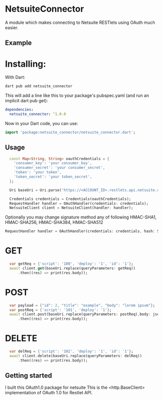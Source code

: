 <!--
This README describes the package. If you publish this package to pub.dev,
this README's contents appear on the landing page for your package.

For information about how to write a good package README, see the guide for
[writing package pages](https://dart.dev/guides/libraries/writing-package-pages).

For general information about developing packages, see the Dart guide for
[creating packages](https://dart.dev/guides/libraries/create-library-packages)
and the Flutter guide for
[developing packages and plugins](https://flutter.dev/developing-packages).
-->

# NetsuiteConnector

A module which makes connecting to Netsuite RESTlets using OAuth much easier.

## Example

# Installing:

With Dart:

```bash
dart pub add netsuite_connector
```

This will add a line like this to your package's pubspec.yaml (and run an implicit dart pub get):

```yaml
dependencies:
  netsuite_connector: ^1.0.0
```

Now in your Dart code, you can use:

```dart
import 'package:netsuite_connector/netsuite_connector.dart';
```

## Usage

```dart
  const Map<String, String> oauthCredentials = {
    'consumer_key': 'your consumer_key',
    'consumer_secret': 'your consumer_secret',
    'token': 'your token',
    'token_secret': 'your token_secret',
  };

  Uri baseUri = Uri.parse('https://<ACCOUNT_ID>.restlets.api.netsuite.com/app/site/hosting/restlet.nl');

  Credentials credentials = Credentials(oauthCredentials);
  RequestHandler handler = OAuthHandler(credentials: credentials);
  NetsuiteClient client = NetsuiteClient(handler: handler);
```

Optionally you may change signature method any of following HMAC-SHA1, HMAC-SHA256, HMAC-SHA384, HMAC-SHA512

```dart
RequestHandler handler = OAuthHandler(credentials: credentials, hash: SignatureMethod.HMAC_SHA256);
```

# GET

```dart
  var getReq = {'script': '100', 'deploy': '1', 'id': '1'};
  await client.get(baseUri.replace(queryParameters: getReq))
      .then((res) => print(res.body));
```

# POST

```dart
  var payload = {"id": 2, "title": "example", "body": "lorem ipsum"};
  var postReq = {'script': '101', 'deploy': '1'};
  await client.post(baseUri.replace(queryParameters: postReq),body: jsonEncode(payload))
      .then((res) => print(res.body));
```

# DELETE

```dart
  var delReq = {'script': '102', 'deploy': '1', 'id': '1'};
  await client.delete(baseUri.replace(queryParameters: delReq))
      .then((res) => print(res.body));
```

## Getting started

I built this OAuth1.0 package for netsuite
This is the <http.BaseClient> implementation of OAuth 1.0 for Restlet API.
